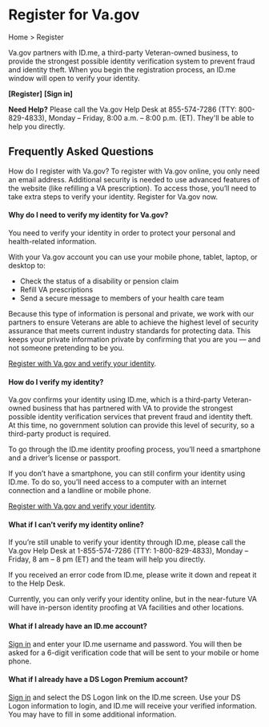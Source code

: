 # Register for Va.gov
Home > Register

Va.gov partners with ID.me, a third-party Veteran-owned business, to provide the strongest possible identity verification system to prevent fraud and identity theft. When you begin the registration process, an ID.me window will open to verify your identity.

**[Register]** **[Sign in]**

**Need Help?**
Please call the Va.gov Help Desk at 855-574-7286 (TTY: 800-829-4833), Monday – Friday, 8:00 a.m. – 8:00 p.m. (ET). They'll be able to help you directly.

## Frequently Asked Questions
How do I register with Va.gov?
To register with Va.gov online, you only need an email address. Additional security is needed to use advanced features of the website (like refilling a VA prescription). To access those, you’ll need to take extra steps to verify your identity.  Register for Va.gov now. 


#### Why do I need to verify my identity for Va.gov?
You need to verify your identity in order to protect your personal and health-related information. 

With your Va.gov account you can use your mobile phone, tablet, laptop, or desktop to:  
- Check the status of a disability or pension claim 
- Refill VA prescriptions 
- Send a secure message to members of your health care team

Because this type of information is personal and private, we work with our partners to ensure Veterans are able to achieve the highest level of security assurance that meets current industry standards for protecting data. This keeps your private information private by confirming that you are you — and not someone pretending to be you. 

[Register with Va.gov and verify your identity](https://api.id.me/en/registration/new). 


#### How do I verify my identity?
Va.gov confirms your identity using ID.me, which is a third-party Veteran-owned business that has partnered with VA to provide the strongest possible identity verification services that prevent fraud and identity theft.  At this time, no government solution can provide this level of security, so a third-party product is required.

To go through the ID.me identity proofing process, you’ll need a smartphone and a driver’s license or passport.  

If you don’t have a smartphone, you can still confirm your identity using ID.me. To do so, you’ll need access to a computer with an internet connection and a landline or mobile phone.

[Register with Va.gov and verify your identity](https://api.id.me/en/registration/new).


#### What if I can’t verify my identity online?
If you’re still unable to verify your identity through ID.me, please call the Va.gov Help Desk at 1-855-574-7286 (TTY: 1-800-829-4833), Monday – Friday, 8 am – 8 pm (ET) and the team will help you directly.

If you received an error code from ID.me, please write it down and repeat it to the Help Desk.

Currently, you can only verify your identity online, but in the near-future VA will have in-person identity proofing at VA facilities and other locations. 



#### What if I already have an ID.me account?
[Sign in](https://api.id.me/en/session/new) and enter your ID.me username and password. You will then be asked for a 6-digit verification code that will be sent to your mobile or home phone. 



#### What if I already have a DS Logon Premium account?
[Sign in](https://myaccess.dmdc.osd.mil/identitymanagement/authenticate.do?execution=e1s1) and select the DS Logon link on the ID.me screen. Use your DS Logon information to login, and ID.me will receive your verified information. You may have to fill in some additional information. 

